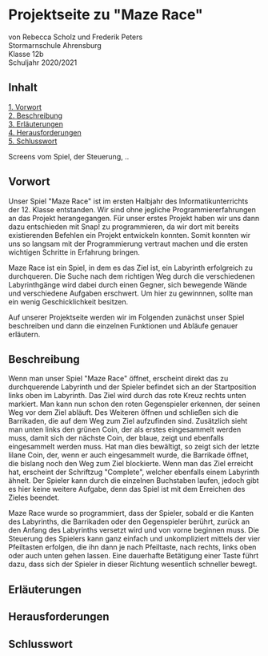 # Projektseite zu "Maze Race"

von Rebecca Scholz und Frederik Peters                                                                                                                                             
Stormarnschule Ahrensburg                                                                                                                                                           
Klasse 12b                                                                                                                                                                         
Schuljahr 2020/2021


## Inhalt 

[1. Vorwort](#1)                                                                                                                                                                   
[2. Beschreibung](#2)                                                                                                                                                               
[3. Erläuterungen](#3)                                                                                                                                                             
[4. Herausforderungen](#4)                                                                                                                                                         
[5. Schlusswort](#5)

Screens vom Spiel, der Steuerung, ..

## Vorwort<a name="1"></a>

Unser Spiel "Maze Race" ist im ersten Halbjahr des Informatikunterrichts der 12. Klasse entstanden. Wir sind ohne jegliche Programmiererfahrungen an das Projekt herangegangen. Für unser erstes Projekt haben wir uns dann dazu entschieden mit Snap! zu programmieren, da wir dort mit bereits existierenden Befehlen ein Projekt entwickeln konnten. Somit konnten wir uns so langsam mit der Programmierung vertraut machen und die ersten wichtigen Schritte in Erfahrung bringen.

Maze Race ist ein Spiel, in dem es das Ziel ist, ein Labyrinth erfolgreich zu durchqueren. Die Suche nach dem richtigen Weg durch die verschiedenen Labyrinthgänge wird dabei durch einen Gegner, sich bewegende Wände und verschiedene Aufgaben erschwert. Um hier zu gewinnnen, sollte man ein wenig Geschicklichkeit besitzen.

Auf unserer Projektseite werden wir im Folgenden zunächst unser Spiel beschreiben und dann die einzelnen Funktionen und Abläufe genauer erläutern.

## Beschreibung <a name="2"></a>

Wenn man unser Spiel "Maze Race" öffnet, erscheint direkt das zu durchquerende Labyrinth und der Spieler befindet sich an der Startposition links oben im Labyrinth. Das Ziel wird durch das rote Kreuz rechts unten markiert. Man kann nun schon den roten Gegenspieler erkennen, der seinen Weg vor dem Ziel abläuft. Des Weiteren öffnen und schließen sich die Barrikaden, die auf dem Weg zum Ziel aufzufinden sind. Zusätzlich sieht man unten links den grünen Coin, der als erstes eingesammelt werden muss, damit sich der nächste Coin, der blaue, zeigt und ebenfalls eingesammelt werden muss. Hat man dies bewältigt, so zeigt sich der letzte lilane Coin, der, wenn er auch eingesammelt wurde, die Barrikade öffnet, die bislang noch den Weg zum Ziel blockierte. 
Wenn man das Ziel erreicht hat, erscheint der Schriftzug "Complete", welcher ebenfalls einem Labyrinth ähnelt. Der Spieler kann durch die einzelnen Buchstaben laufen, jedoch gibt es hier keine weitere Aufgabe, denn das Spiel ist mit dem Erreichen des Zieles beendet.

Maze Race wurde so programmiert, dass der Spieler, sobald er die Kanten des Labyrinths, die Barrikaden oder den Gegenspieler berührt, zurück an den Anfang des Labyrinths versetzt wird und von vorne beginnen muss. Die Steuerung des Spielers kann ganz einfach und unkompliziert mittels der vier Pfeiltasten erfolgen, die ihn dann je nach Pfeiltaste, nach rechts, links oben oder auch unten gehen lassen. Eine dauerhafte Betätigung einer Taste führt dazu, dass sich der Spieler in dieser Richtung wesentlich schneller bewegt.

## Erläuterungen <a name="3"></a>

## Herausforderungen <a name="4"></a>

## Schlusswort <a name="5"></a>
